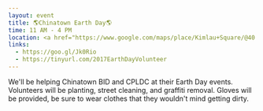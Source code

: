```yaml
---
layout: event
title: 🌎Chinatown Earth Day🌎
time: 11 AM - 4 PM
location: <a href="https://www.google.com/maps/place/Kimlau+Square/@40.7134393,-74.0001587,17z/data=!3m1!4b1!4m5!3m4!1s0x89c25a268f4daf7d:0x5aaedf60fb949719!8m2!3d40.7134393!4d-73.99797">Kimlau Square Park Row</a>, Manhattan
links:
  - https://goo.gl/Jk0Rio
  - https://tinyurl.com/2017EarthDayVolunteer
---
```

We'll be helping Chinatown BID and CPLDC at their Earth Day events. Volunteers will be planting, street cleaning, and graffiti removal. Gloves will be provided, be sure to wear clothes that they wouldn't mind getting dirty.
